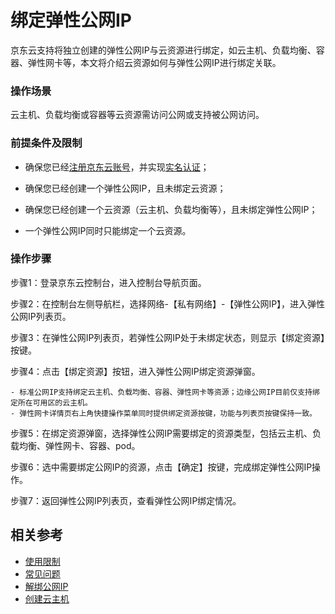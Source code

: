 # 绑定弹性公网IP

京东云支持将独立创建的弹性公网IP与云资源进行绑定，如云主机、负载均衡、容器、弹性网卡等，本文将介绍云资源如何与弹性公网IP进行绑定关联。

### 操作场景

云主机、负载均衡或容器等云资源需访问公网或支持被公网访问。

### 前提条件及限制

- 确保您已经[注册京东云账号](https://user.jdcloud.com/register?returnUrl=https%3A%2F%2Fwww.jdcloud.com%2F)，并实现[实名认证](https://docs.jdcloud.com/cn/real-name-verification/introduction)；

- 确保您已经创建一个弹性公网IP，且未绑定云资源；

- 确保您已经创建一个云资源（云主机、负载均衡等），且未绑定弹性公网IP；

- 一个弹性公网IP同时只能绑定一个云资源。

### 操作步骤

步骤1：登录京东云控制台，进入控制台导航页面。

步骤2：在控制台左侧导航栏，选择网络-【私有网络】-【弹性公网IP】，进入弹性公网IP列表页。

步骤3：在弹性公网IP列表页，若弹性公网IP处于未绑定状态，则显示【绑定资源】按键。

步骤4：点击【绑定资源】按钮，进入弹性公网IP绑定资源弹窗。

	- 标准公网IP支持绑定云主机、负载均衡、容器、弹性网卡等资源；边缘公网IP目前仅支持绑定所在可用区的云主机。
	- 弹性网卡详情页右上角快捷操作菜单同时提供绑定资源按键，功能与列表页按键保持一致。
	
步骤5：在绑定资源弹窗，选择弹性公网IP需要绑定的资源类型，包括云主机、负载均衡、弹性网卡、容器、pod。

步骤6：选中需要绑定公网IP的资源，点击【确定】按键，完成绑定弹性公网IP操作。

步骤7：返回弹性公网IP列表页，查看弹性公网IP绑定情况。

## 相关参考

- [使用限制](../../Introduction/Restrictions.md)
- [常见问题](https://docs.jdcloud.com/cn/elastic-ip/faq)
- [解绑公网IP](https://docs.jdcloud.com/cn/elastic-ip/associate-elastic-ip)
- [创建云主机](https://docs.jdcloud.com/cn/virtual-machines/create-instance)
